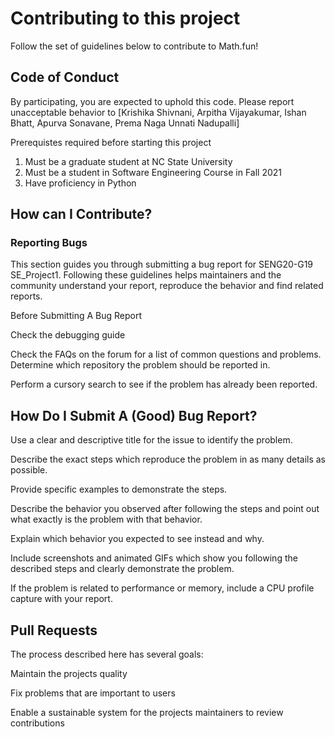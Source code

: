# Contributing to this project

Follow the set of guidelines below to contribute to Math.fun!

## Code of Conduct

By participating, you are expected to uphold this code. Please report unacceptable behavior to [Krishika Shivnani, Arpitha Vijayakumar, Ishan Bhatt, Apurva Sonavane, Prema Naga Unnati Nadupalli]

Prerequistes required before starting this project

1. Must be a graduate student at NC State University
2. Must be a student in Software Engineering Course in Fall 2021
3. Have proficiency in Python

## How can I Contribute?
 
### Reporting Bugs

This section guides you through submitting a bug report for SENG20-G19 SE_Project1. 
Following these guidelines helps maintainers and the community understand your report, reproduce the behavior and find related reports.

Before Submitting A Bug Report

Check the debugging guide

Check the FAQs on the forum for a list of common questions and problems.
Determine which repository the problem should be reported in.

Perform a cursory search to see if the problem has already been reported. 

## How Do I Submit A (Good) Bug Report?

Use a clear and descriptive title for the issue to identify the problem.

Describe the exact steps which reproduce the problem in as many details as possible.

Provide specific examples to demonstrate the steps. 

Describe the behavior you observed after following the steps and point out what exactly is the problem with that behavior.

Explain which behavior you expected to see instead and why.

Include screenshots and animated GIFs which show you following the described steps and clearly demonstrate the problem. 

If the problem is related to performance or memory, include a CPU profile capture with your report.

## Pull Requests

The process described here has several goals:

Maintain the projects quality

Fix problems that are important to users

Enable a sustainable system for the projects maintainers to review contributions
